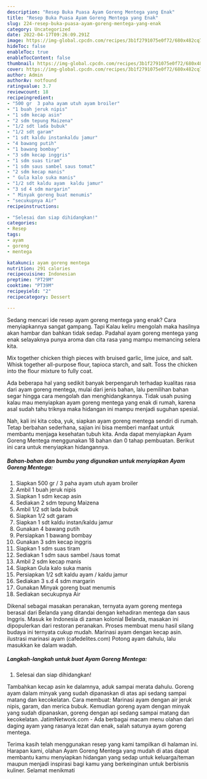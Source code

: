```yaml
---
description: "Resep Buka Puasa Ayam Goreng Mentega yang Enak"
title: "Resep Buka Puasa Ayam Goreng Mentega yang Enak"
slug: 224-resep-buka-puasa-ayam-goreng-mentega-yang-enak
category: Uncategorized
date: 2022-04-17T09:26:09.291Z
image: https://img-global.cpcdn.com/recipes/3b1f2791075e0f72/680x482cq70/ayam-goreng-mentega-foto-resep-utama.jpg
hideToc: false
enableToc: true
enableTocContent: false
thumbnail: https://img-global.cpcdn.com/recipes/3b1f2791075e0f72/680x482cq70/ayam-goreng-mentega-foto-resep-utama.jpg
cover: https://img-global.cpcdn.com/recipes/3b1f2791075e0f72/680x482cq70/ayam-goreng-mentega-foto-resep-utama.jpg
author: Admin
authorAv: notfound
ratingvalue: 3.7
reviewcount: 18
recipeingredient:
- "500 gr  3 paha ayam utuh ayam broiler"
- "1 buah jeruk nipis"
- "1 sdm kecap asin"
- "2 sdm tepung Maizena"
- "1/2 sdt lada bubuk"
- "1/2 sdt garam"
- "1 sdt kaldu instankaldu jamur"
- "4 bawang putih"
- "1 bawang bombay"
- "3 sdm kecap inggris"
- "1 sdm suas tiram"
- "1 sdm saus sambel saus tomat"
- "2 sdm kecap manis"
- " Gula kalo suka manis"
- "1/2 sdt kaldu ayam  kaldu jamur"
- "3 sd 4 sdm margarin"
- " Minyak goreng buat menumis"
- "secukupnya Air"
recipeinstructions:

- "Selesai dan siap dihidangkan!"
categories:
- Resep
tags:
- ayam
- goreng
- mentega

katakunci: ayam goreng mentega 
nutrition: 291 calories
recipecuisine: Indonesian
preptime: "PT29M"
cooktime: "PT39M"
recipeyield: "2"
recipecategory: Dessert

---
```



Sedang mencari ide resep ayam goreng mentega yang enak? Cara menyiapkannya sangat gampang. Tapi Kalau keliru mengolah maka hasilnya akan hambar dan bahkan tidak sedap. Padahal ayam goreng mentega yang enak selayaknya punya aroma dan cita rasa yang mampu memancing selera kita.


Mix together chicken thigh pieces with bruised garlic, lime juice, and salt. Whisk together all-purpose flour, tapioca starch, and salt. Toss the chicken into the flour mixture to fully coat.

Ada beberapa hal yang sedikit banyak berpengaruh terhadap kualitas rasa dari ayam goreng mentega, mulai dari jenis bahan, lalu pemilihan bahan segar hingga cara mengolah dan menghidangkannya. Tidak usah pusing kalau mau menyiapkan ayam goreng mentega yang enak di rumah, karena asal sudah tahu triknya maka hidangan ini mampu menjadi suguhan spesial.


Nah, kali ini kita coba, yuk, siapkan ayam goreng mentega sendiri di rumah. Tetap berbahan sederhana, sajian ini bisa memberi manfaat untuk membantu menjaga kesehatan tubuh kita. Anda dapat menyiapkan Ayam Goreng Mentega menggunakan 18 bahan dan 0 tahap pembuatan. Berikut ini cara untuk menyiapkan hidangannya.

<!--inarticleads1-->

##### Bahan-bahan dan bumbu yang digunakan untuk menyiapkan Ayam Goreng Mentega:

1. Siapkan 500 gr / 3 paha ayam utuh ayam broiler
1. Ambil 1 buah jeruk nipis
1. Siapkan 1 sdm kecap asin
1. Sediakan 2 sdm tepung Maizena
1. Ambil 1/2 sdt lada bubuk
1. Siapkan 1/2 sdt garam
1. Siapkan 1 sdt kaldu instan/kaldu jamur
1. Gunakan 4 bawang putih
1. Persiapkan 1 bawang bombay
1. Gunakan 3 sdm kecap inggris
1. Siapkan 1 sdm suas tiram
1. Sediakan 1 sdm saus sambel /saus tomat
1. Ambil 2 sdm kecap manis
1. Siapkan  Gula kalo suka manis
1. Persiapkan 1/2 sdt kaldu ayam / kaldu jamur
1. Sediakan 3 s.d 4 sdm margarin
1. Gunakan  Minyak goreng buat menumis
1. Sediakan secukupnya Air


Dikenal sebagai masakan peranakan, ternyata ayam goreng mentega berasal dari Belanda yang ditandai dengan kehadiran mentega dan saus Inggris. Masuk ke Indonesia di zaman kolonial Belanda, masakan ini dipopulerkan dari restoran peranakan. Proses membuat menu hasil silang budaya ini ternyata cukup mudah. Marinasi ayam dengan kecap asin. ilustrasi marinasi ayam (cafedelites.com) Potong ayam dahulu, lalu masukkan ke dalam wadah. 

<!--inarticleads2-->

##### Langkah-langkah untuk buat Ayam Goreng Mentega:


1. Selesai dan siap dihidangkan!

Tambahkan kecap asin ke dalamnya, aduk sampai merata dahulu. Goreng ayam dalam minyak yang sudah dipanaskan di atas api sedang sampai matang dan kecokelatan. Cara membuat: Marinasi ayam dengan air jeruk nipis, garam, dan merica bubuk. Kemudian goreng ayam dengan minyak yang sudah dipanaskan, goreng dengan api sedang sampai matang dan kecokelatan. JatimNetwork.com - Ada berbagai macam menu olahan dari daging ayam yang rasanya lezat dan enak, salah satunya ayam goreng mentega. 

Terima kasih telah menggunakan resep yang kami tampilkan di halaman ini. Harapan kami, olahan Ayam Goreng Mentega yang mudah di atas dapat membantu kamu menyiapkan hidangan yang sedap untuk keluarga/teman maupun menjadi inspirasi bagi kamu yang berkeinginan untuk berbisnis kuliner. Selamat menikmati

